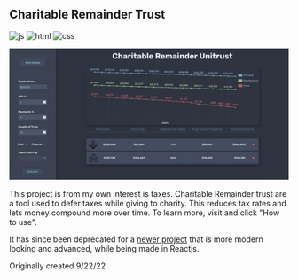 ## Charitable Remainder Trust
![js](https://badges.aleen42.com/src/javascript.svg)
![html](https://badges.aleen42.com/src/html5.svg)
![css](https://badges.aleen42.com/src/css3.svg)

![preview](./images/ctrust.webp)

This project is from my own interest is taxes. Charitable Remainder trust are a tool used to defer taxes while giving to charity.
This reduces tax rates and lets money compound more over time. To learn more, visit and click "How to use".

It has since been deprecated for a [newer project](https://github.com/MooseCapital/Charitable-Remainder-Trust) that is more modern looking and advanced, while being made in Reactjs. 

Originally created 9/22/22